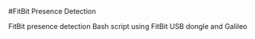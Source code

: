 #FitBit Presence Detection

FitBit presence detection Bash script using FitBit USB dongle and Galileo
